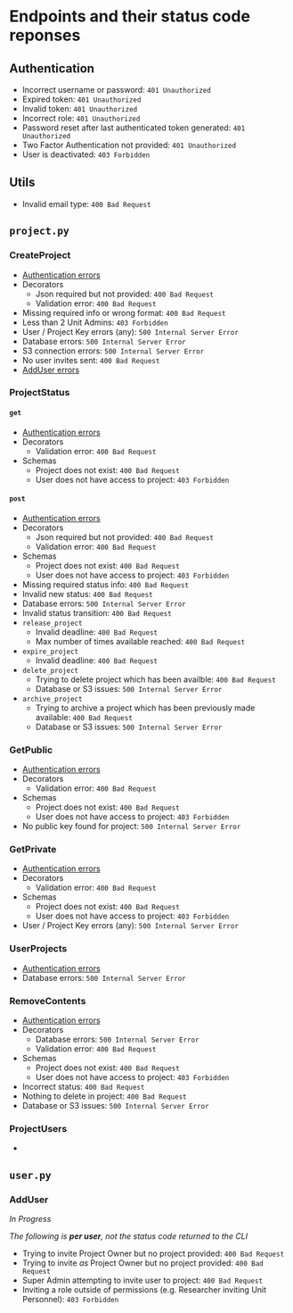 # Endpoints and their status code reponses

## Authentication

- Incorrect username or password: `401 Unauthorized`
- Expired token: `401 Unauthorized`
- Invalid token: `401 Unauthorized`
- Incorrect role: `401 Unauthorized`
- Password reset after last authenticated token generated: `401 Unauthorized`
- Two Factor Authentication not provided: `401 Unauthorized`
- User is deactivated: `403 Forbidden`

## Utils

- Invalid email type: `400 Bad Request`

## `project.py`

### CreateProject

- [Authentication errors](#authentication)
- Decorators
    - Json required but not provided: `400 Bad Request`
    - Validation error: `400 Bad Request`
- Missing required info or wrong format: `400 Bad Request`
- Less than 2 Unit Admins: `403 Forbidden`
- User / Project Key errors (any): `500 Internal Server Error`
- Database errors: `500 Internal Server Error`
- S3 connection errors: `500 Internal Server Error`
- No user invites sent: `400 Bad Request`
- [AddUser errors](#adduser)

### ProjectStatus

#### `get`

- [Authentication errors](#authentication)
- Decorators
    - Validation error: `400 Bad Request`
- Schemas
    - Project does not exist: `400 Bad Request`
    - User does not have access to project: `403 Forbidden`

#### `post`

- [Authentication errors](#authentication)
- Decorators
    - Json required but not provided: `400 Bad Request`
    - Validation error: `400 Bad Request`
- Schemas
    - Project does not exist: `400 Bad Request`
    - User does not have access to project: `403 Forbidden`
- Missing required status info: `400 Bad Request`
- Invalid new status: `400 Bad Request`
- Database errors: `500 Internal Server Error`
- Invalid status transition: `400 Bad Request`
- `release_project`
    - Invalid deadline: `400 Bad Request`
    - Max number of times available reached: `400 Bad Request`
- `expire_project`
    - Invalid deadline: `400 Bad Request`
- `delete_project`
    - Trying to delete project which has been availble: `400 Bad Request`
    - Database or S3 issues: `500 Internal Server Error`
- `archive_project`
    - Trying to archive a project which has been previously made available: `400 Bad Request`
    - Database or S3 issues: `500 Internal Server Error`

### GetPublic

- [Authentication errors](#authentication)
- Decorators
    - Validation error: `400 Bad Request`
- Schemas
    - Project does not exist: `400 Bad Request`
    - User does not have access to project: `403 Forbidden`
- No public key found for project: `500 Internal Server Error`

### GetPrivate

- [Authentication errors](#authentication)
- Decorators
    - Validation error: `400 Bad Request`
- Schemas
    - Project does not exist: `400 Bad Request`
    - User does not have access to project: `403 Forbidden`
- User / Project Key errors (any): `500 Internal Server Error`

### UserProjects

- [Authentication errors](#authentication)
- Database errors: `500 Internal Server Error`

### RemoveContents

- [Authentication errors](#authentication)
- Decorators
    - Database errors: `500 Internal Server Error`
    - Validation error: `400 Bad Request`
- Schemas
    - Project does not exist: `400 Bad Request`
    - User does not have access to project: `403 Forbidden`
- Incorrect status: `400 Bad Request`
- Nothing to delete in project: `400 Bad Request`
- Database or S3 issues: `500 Internal Server Error`

### ProjectUsers

- 
## `user.py`

### AddUser

_In Progress_

_The following is **per user**, not the status code returned to the CLI_

- Trying to invite Project Owner but no project provided: `400 Bad Request`
- Trying to invite _as_ Project Owner but no project provided: `400 Bad Request`
- Super Admin attempting to invite user to project: `400 Bad Request`
- Inviting a role outside of permissions (e.g. Researcher inviting Unit Personnel): `403 Forbidden`

